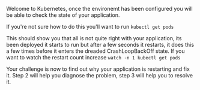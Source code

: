 Welcome to Kubernetes, once the environemt has been configured you will be able to check the state of your application.

If you're not sure how to do this you'll want to run
`kubectl get pods`

This should show you that all is not quite right with your application, its been deployed it starts to run but after a few seconds it restarts, it does this a few times before it enters the dreaded CrashLoopBackOff state. If you want to watch the restart count increase `watch -n 1 kubectl get pods`

Your challenge is now to find out why your application is restarting and fix it. Step 2 will help you diagnose the problem, step 3 will help you to resolve it.
